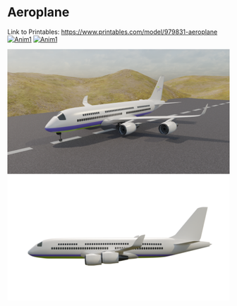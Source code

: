 # Aeroplane
Link to Printables: https://www.printables.com/model/979831-aeroplane
[![Anim1](https://img.youtube.com/vi/7aVJGsvcXe8/0.jpg)](https://www.youtube.com/watch?v=7aVJGsvcXe8)
[![Anim1](https://img.youtube.com/vi/k8eX-_y7x3U/0.jpg)](https://www.youtube.com/watch?v=k8eX-_y7x3U)

![Render1](https://github.com/amoghagrawal/aeroplane/blob/main/0001.png)
![Render2](https://github.com/amoghagrawal/aeroplane/blob/main/Side%20Transparent.png)

